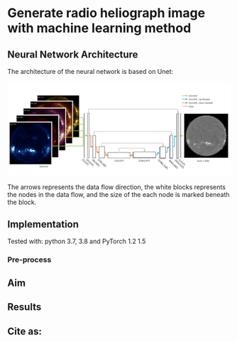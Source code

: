 # Generate radio heliograph image with machine learning method

## Neural Network Architecture 

The architecture of the neural network is based on Unet:

![arc](https://raw.githubusercontent.com/Pjer-zhang/NorhBot/master/img/arc.png)

The arrows represents the data flow direction, the white blocks represents the nodes in the data flow, and the size of the each node is marked beneath the block.

## Implementation

Tested with: python 3.7, 3.8 and PyTorch 1.2 1.5

### Pre-process

## Aim

## Results

## Cite as:
